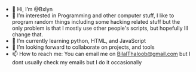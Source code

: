 - 👋 Hi, I’m @Bxlyn
- 👀 I’m interested in Programming and other computer stuff, I like to program random things including some hacking related stuff but the only problem is that I mostly use other people's scripts, but hopefully Ill change that.
- 🌱 I’m currently learning python, HTML, and JavaScript
- 💞️ I’m looking forward to collaborate on projects, and tools
- 📫 How to reach me: You can email me on BilalThaloob@gmail.com but I dont usually check my emails but I do it occasionally

